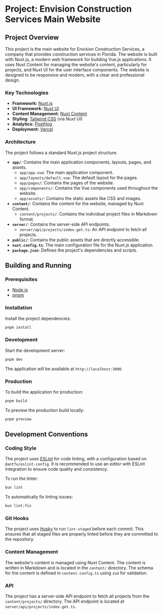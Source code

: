 # Project: Envision Construction Services Main Website

## Project Overview

This project is the main website for Envision Construction Services, a company that provides construction services in Florida. The website is built with Nuxt.js, a modern web framework for building Vue.js applications. It uses Nuxt Content for managing the website's content, particularly for projects, and Nuxt UI for the user interface components. The website is designed to be responsive and modern, with a clear and professional design.

### Key Technologies

- **Framework:** [Nuxt.js](https://nuxt.com/)
- **UI Framework:** [Nuxt UI](https://ui.nuxt.com/)
- **Content Management:** [Nuxt Content](https://content.nuxt.com/)
- **Styling:** [Tailwind CSS](https://tailwindcss.com/) (via Nuxt UI)
- **Analytics:** [PostHog](https://posthog.com/)
- **Deployment:** [Vercel](https://vercel.com/)

### Architecture

The project follows a standard Nuxt.js project structure.

- **`app/`**: Contains the main application components, layouts, pages, and assets.
  - `app/app.vue`: The main application component.
  - `app/layouts/default.vue`: The default layout for the pages.
  - `app/pages/`: Contains the pages of the website.
  - `app/components/`: Contains the Vue components used throughout the website.
  - `app/assets/`: Contains the static assets like CSS and images.
- **`content/`**: Contains the content for the website, managed by Nuxt Content.
  - `content/projects/`: Contains the individual project files in Markdown format.
- **`server/`**: Contains the server-side API endpoints.
  - `server/api/projects/index.get.ts`: An API endpoint to fetch all projects.
- **`public/`**: Contains the public assets that are directly accessible.
- **`nuxt.config.ts`**: The main configuration file for the Nuxt.js application.
- **`package.json`**: Defines the project's dependencies and scripts.

## Building and Running

### Prerequisites

- [Node.js](https://nodejs.org/)
- [pnpm](https://pnpm.io/)

### Installation

Install the project dependencies:

```bash
pnpm install
```

### Development

Start the development server:

```bash
pnpm dev
```

The application will be available at `http://localhost:3000`.

### Production

To build the application for production:

```bash
pnpm build
```

To preview the production build locally:

```bash
pnpm preview
```

## Development Conventions

### Coding Style

The project uses [ESLint](https://eslint.org/) for code linting, with a configuration based on `@antfu/eslint-config`. It is recommended to use an editor with ESLint integration to ensure code quality and consistency.

To run the linter:

```bash
bun lint
```

To automatically fix linting issues:

```bash
bun lint:fix
```

### Git Hooks

The project uses [Husky](https://typicode.github.io/husky/) to run `lint-staged` before each commit. This ensures that all staged files are properly linted before they are committed to the repository.

### Content Management

The website's content is managed using Nuxt Content. The content is written in Markdown and is located in the `content/` directory. The schema for the content is defined in `content.config.ts` using `zod` for validation.

### API

The project has a server-side API endpoint to fetch all projects from the `content/projects/` directory. The API endpoint is located at `server/api/projects/index.get.ts`.
